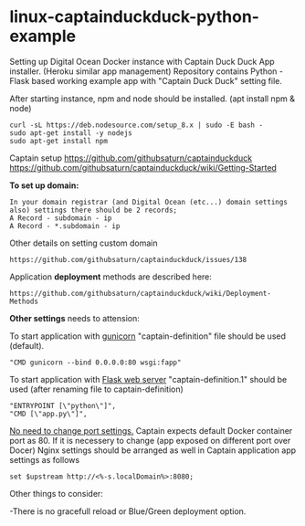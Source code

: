 # linux-captainduckduck-python-example
Setting up Digital Ocean Docker instance with Captain Duck Duck App installer. (Heroku similar app management)
Repository contains Python - Flask based working example app with "Captain Duck Duck" setting file.

After starting instance, npm and node should be installed. (apt install npm & node)

	curl -sL https://deb.nodesource.com/setup_8.x | sudo -E bash -
	sudo apt-get install -y nodejs
	sudo apt-get install npm


Captain setup
	https://github.com/githubsaturn/captainduckduck
	https://github.com/githubsaturn/captainduckduck/wiki/Getting-Started


<b>To set up domain:</b>

	In your domain registrar (and Digital Ocean (etc...) domain settings also) settings there should be 2 records;
	A Record - subdomain - ip
	A Record - *.subdomain - ip

Other details on setting custom domain
	
	https://github.com/githubsaturn/captainduckduck/issues/138


Application <b>deployment</b> methods are described here:

	https://github.com/githubsaturn/captainduckduck/wiki/Deployment-Methods


<b>Other settings</b> needs to attension:

To start application with <u>gunicorn</u> "captain-definition" file should be used (default).

  	"CMD gunicorn --bind 0.0.0.0:80 wsgi:fapp"

To start application with <u>Flask web server</u> "captain-definition.1" should be used (after renaming file to captain-definition)

	"ENTRYPOINT [\"python\"]",
	"CMD [\"app.py\"]",	

<u>No need to change port settings.</u> Captain expects default Docker container port as 80.
If it is necessery to change (app exposed on different port over Docer) Nginx settings should be arranged as well in Captain application app settings as follows

	set $upstream http://<%-s.localDomain%>:8080;
	

Other things to consider:

-There is no gracefull reload or Blue/Green deployment option.
